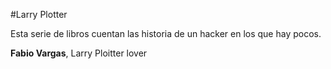 #Larry Plotter

Esta serie de libros cuentan las historia de un hacker en los que hay pocos.

**Fabio Vargas**, Larry Ploitter lover